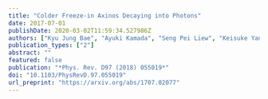 ```yaml
---
title: "Colder Freeze-in Axinos Decaying into Photons"
date: 2017-07-01
publishDate: 2020-03-02T11:59:34.527986Z
authors: ["Kyu Jung Bae", "Ayuki Kamada", "Seng Pei Liew", "Keisuke Yanagi"]
publication_types: ["2"]
abstract: ""
featured: false
publication: "*Phys. Rev. D97 (2018) 055019*"
doi: "10.1103/PhysRevD.97.055019"
url_preprint: "https://arxiv.org/abs/1707.02077"
---
```


